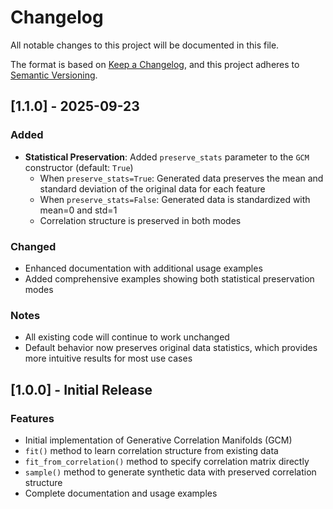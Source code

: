 # Changelog

All notable changes to this project will be documented in this file.

The format is based on [Keep a Changelog](https://keepachangelog.com/en/1.0.0/),
and this project adheres to [Semantic Versioning](https://semver.org/spec/v2.0.0.html).

## [1.1.0] - 2025-09-23

### Added

* **Statistical Preservation**: Added `preserve_stats` parameter to the `GCM` constructor (default: `True`)
  * When `preserve_stats=True`: Generated data preserves the mean and standard deviation of the original data for each feature
  * When `preserve_stats=False`: Generated data is standardized with mean=0 and std=1
  * Correlation structure is preserved in both modes

### Changed

* Enhanced documentation with additional usage examples
* Added comprehensive examples showing both statistical preservation modes

### Notes

* All existing code will continue to work unchanged
* Default behavior now preserves original data statistics, which provides more intuitive results for most use cases

## [1.0.0] - Initial Release

### Features

* Initial implementation of Generative Correlation Manifolds (GCM)
* `fit()` method to learn correlation structure from existing data
* `fit_from_correlation()` method to specify correlation matrix directly
* `sample()` method to generate synthetic data with preserved correlation structure
* Complete documentation and usage examples

